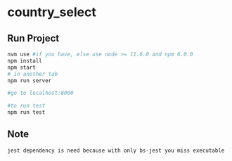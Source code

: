 # country_select

## Run Project

```sh
nvm use #if you have, else use node >= 11.6.0 and npm 6.0.0
npm install
npm start
# in another tab
npm run server

#go to localhost:8000
```

```sh
#to run test
npm run test
```

## Note
```
jest dependency is need because with only bs-jest you miss executable
